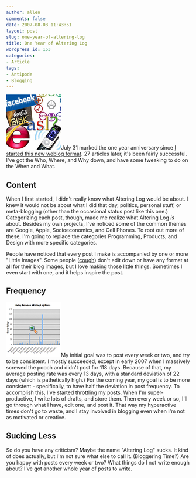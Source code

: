 ```yaml
---
author: allen
comments: false
date: 2007-08-03 11:43:51
layout: post
slug: one-year-of-altering-log
title: One Year of Altering Log
wordpress_id: 153
categories:
- Article
tags:
- Antipode
- Blogging
---
```


![Some of the stuff I've written about.](/images/wp-uploads/2007/07/one_year.jpg)July 31 marked the one year anniversary since [I started this new weblog format](http://www.alteringtime.com/log/archives/60). 27 articles later, it's been fairly successful. I've got the Who, Where, and Why down, and have some tweaking to do on the When and What.


## Content


When I first started, I didn't really know what Altering Log would be about. I knew it would not be about what I did that day, politics, personal stuff, or meta-blogging (other than the occasional status post like this one.) Categorizing each post, though, made me realize what Altering Log _is_ about. Besides my own projects, I've noticed some of the common themes are Google, Apple, Socioeconomics, and Cell Phones. To root out more of these, I'm going to replace the categories Programming, Products, and Design with more specific categories.

People have noticed that every post I make is accompanied by one or more "Little Images". Some people ([cough](http://blog.dreamhost.com/2007/07/13/friggatriskaidekaphobia/)) don't edit down or have any format at all for their blog images, but I love making those little things. Sometimes I even start with one, and it helps inspire the post.


## Frequency


[![See a graph of the first year's post frequency.](/images/wp-uploads/2007/08/first_year_thumbnail.png)](/images/wp-uploads/2007/08/first_year_graph.png)My initial goal was to post every week or two, and try to be consistent. I mostly succeeded, except in early 2007 when I massively screwed the pooch and didn't post for 118 days. Because of that, my average posting rate was every 13 days, with a standard deviation of 22 days (which is pathetically high.) For the coming year, my goal is to be more consistent - specifically, to have half the deviation in post frequency. To accomplish this, I've started throttling my posts. When I'm super-productive, I write lots of drafts, and store them. Then every week or so, I'll go through what I have, edit one, and post it. That way my hyperactive times don't go to waste, and I stay involved in blogging even when I'm not as motivated or creative.


## Sucking Less


So do you have any criticism? Maybe the name "Altering Log" sucks. It kind of does actually, but I'm not sure what else to call it. (Bloggering Time?) Are you happy with posts every week or two? What things do I not write enough about? I've got another whole year of posts to write.
